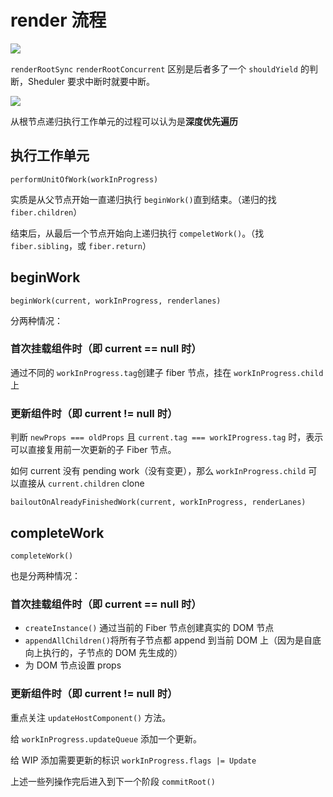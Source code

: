 # render 流程

![](http://file.wangsijie.top/blog/202202201216897.png)



`renderRootSync` `renderRootConcurrent` 区别是后者多了一个 `shouldYield` 的判断，Sheduler 要求中断时就要中断。



![](http://file.wangsijie.top/blog/202201261810754.gif)



从根节点递归执行工作单元的过程可以认为是**深度优先遍历**

## 执行工作单元

 `performUnitOfWork(workInProgress)`

实质是从父节点开始一直递归执行 `beginWork()`直到结束。（递归的找 `fiber.children`）

结束后，从最后一个节点开始向上递归执行 `compeletWork()`。（找 `fiber.sibling`，或 `fiber.return`）

## beginWork

`beginWork(current, workInProgress, renderlanes)`



分两种情况：

### 首次挂载组件时（即 current == null 时）

通过不同的 `workInProgress.tag`创建子 fiber 节点，挂在 `workInProgress.child` 上

### 更新组件时（即 current != null 时）

判断 `newProps === oldProps` 且 `current.tag === workIProgress.tag` 时，表示可以直接复用前一次更新的子 Fiber 节点。



如何 current 没有 pending work（没有变更），那么 `workInProgress.child` 可以直接从 `current.children` clone

`bailoutOnAlreadyFinishedWork(current, workInProgress, renderLanes)`

## completeWork

`completeWork()`

也是分两种情况：

### 首次挂载组件时（即 current == null 时）

- `createInstance()` 通过当前的 Fiber 节点创建真实的 DOM 节点
- `appendAllChildren()`将所有子节点都 append 到当前 DOM 上（因为是自底向上执行的，子节点的 DOM 先生成的）
- 为 DOM 节点设置 props

### 更新组件时（即 current != null 时）

重点关注 `updateHostComponent()` 方法。

给 `workInProgress.updateQueue` 添加一个更新。



给 WIP 添加需要更新的标识 `workInProgress.flags |= Update`









上述一些列操作完后进入到下一个阶段 `commitRoot()`






